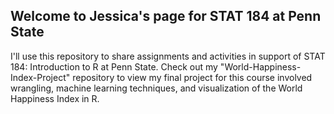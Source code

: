 ## Welcome to Jessica's page for STAT 184 at Penn State

I'll use this repository to share assignments and activities in support of STAT 184: Introduction to R at Penn State. Check out my "World-Happiness-Index-Project" repository to view my final project for this course involved wrangling, machine learning techniques, and visualization of the World Happiness Index in R.
